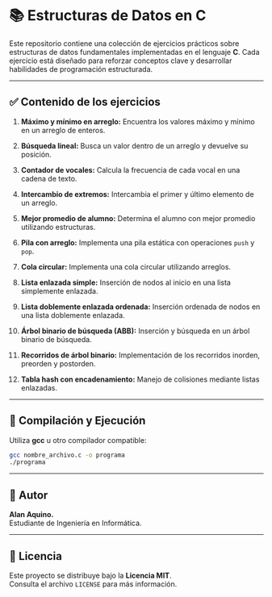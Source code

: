 # 📚 Estructuras de Datos en C

Este repositorio contiene una colección de ejercicios prácticos sobre estructuras de datos fundamentales implementadas en el lenguaje **C**. Cada ejercicio está diseñado para reforzar conceptos clave y desarrollar habilidades de programación estructurada.

---

## ✅ Contenido de los ejercicios

1. **Máximo y mínimo en arreglo:** Encuentra los valores máximo y mínimo en un arreglo de enteros.

2. **Búsqueda lineal:** Busca un valor dentro de un arreglo y devuelve su posición.

3. **Contador de vocales:** Calcula la frecuencia de cada vocal en una cadena de texto.

4. **Intercambio de extremos:** Intercambia el primer y último elemento de un arreglo.

5. **Mejor promedio de alumno:** Determina el alumno con mejor promedio utilizando estructuras.

6. **Pila con arreglo:** Implementa una pila estática con operaciones `push` y `pop`.

7. **Cola circular:** Implementa una cola circular utilizando arreglos.

8. **Lista enlazada simple:** Inserción de nodos al inicio en una lista simplemente enlazada.

9. **Lista doblemente enlazada ordenada:** Inserción ordenada de nodos en una lista doblemente enlazada.

10. **Árbol binario de búsqueda (ABB):** Inserción y búsqueda en un árbol binario de búsqueda.

11. **Recorridos de árbol binario:** Implementación de los recorridos inorden, preorden y postorden.

12. **Tabla hash con encadenamiento:** Manejo de colisiones mediante listas enlazadas.

---

## 🔧 Compilación y Ejecución

Utiliza **gcc** u otro compilador compatible:

```bash
gcc nombre_archivo.c -o programa
./programa
```

---

## 👤 Autor

**Alan Aquino.**  
Estudiante de Ingeniería en Informática.

---

## 📝 Licencia

Este proyecto se distribuye bajo la **Licencia MIT**.  
Consulta el archivo `LICENSE` para más información.
